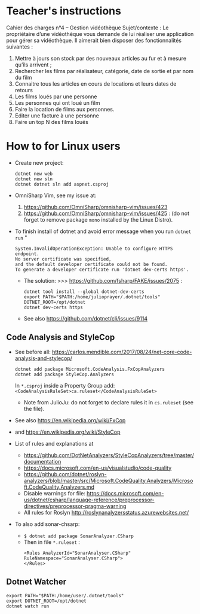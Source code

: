 # Teacher's instructions

Cahier des charges n°4 – Gestion vidéothèque
Sujet/contexte :
Le propriétaire d’une vidéothèque vous demande de lui réaliser une application pour gérer sa vidéothèque.
Il aimerait bien disposer des fonctionnalités suivantes :
1. Mettre à jours son stock par des nouveaux articles au fur et à mesure qu’ils arrivent ;
2. Rechercher les films par réalisateur, catégorie, date de sortie et par nom du film
3. Connaitre tous les articles en cours de locations et leurs dates de retours
4. Les films loués par une personne
5. Les personnes qui ont loué un film
6. Faire la location de films aux personnes.
7. Editer une facture à une personne
8. Faire un top N des films loués

# How to for Linux users
* Create new project:
  ```
  dotnet new web
  dotnet new sln
  dotnet dotnet sln add aspnet.csproj
  ```

* OmniSharp Vim, see my issue at:
  1. https://github.com/OmniSharp/omnisharp-vim/issues/423
  2. https://github.com/OmniSharp/omnisharp-vim/issues/425 :
  (do not forget to remove package `mono` installed by the Linux Distro).

* To finish install of dotnet and avoid error message when you run `dotnet run` "
  ```
  System.InvalidOperationException: Unable to configure HTTPS endpoint.
  No server certificate was specified,
  and the default developer certificate could not be found.
  To generate a developer certificate run 'dotnet dev-certs https'.
  ```
  * The solution: >>> https://github.com/fsharp/FAKE/issues/2075 :
    ```
    dotnet tool install --global dotnet-dev-certs
    export PATH="$PATH:/home/julioprayer/.dotnet/tools"
    DOTNET_ROOT=/opt/dotnet
    dotnet dev-certs https
    ```
  *  See also https://github.com/dotnet/cli/issues/9114

## Code Analysis and StyleCop
* See before all: https://carlos.mendible.com/2017/08/24/net-core-code-analysis-and-stylecop/
  ```
  dotnet add package Microsoft.CodeAnalysis.FxCopAnalyzers
  dotnet add package StyleCop.Analyzers
  ```
  In `*.csproj` inside a Property Group add:
  ``<CodeAnalysisRuleSet>ca.ruleset</CodeAnalysisRuleSet>``
  * Note from JulioJu: do not forget to declare rules it in `cs.ruleset`
    (see the file).
* See also https://en.wikipedia.org/wiki/FxCop
* and https://en.wikipedia.org/wiki/StyleCop

* List of rules and explanations at
  * https://github.com/DotNetAnalyzers/StyleCopAnalyzers/tree/master/documentation
  * https://docs.microsoft.com/en-us/visualstudio/code-quality
  * https://github.com/dotnet/roslyn-analyzers/blob/master/src/Microsoft.CodeQuality.Analyzers/Microsoft.CodeQuality.Analyzers.md
  * Disable warnings for file: https://docs.microsoft.com/en-us/dotnet/csharp/language-reference/preprocessor-directives/preprocessor-pragma-warning
  * All rules for Roslyn http://roslynanalyzersstatus.azurewebsites.net/

* To also add sonar-chsarp:
  * `$ dotnet add package SonarAnalyzer.CSharp`
  * Then in file `*.ruleset` :
    ```
    <Rules AnalyzerId="SonarAnalyser.CSharp" RuleNamespace="SonarAnalyser.CSharp">
    </Rules>
      ```

## Dotnet Watcher

```
export PATH="$PATH:/home/user/.dotnet/tools"
export DOTNET_ROOT=/opt/dotnet
dotnet watch run
```

<!-- vim: sw=2 ts=2 et: set ++fileformat=dos -->
